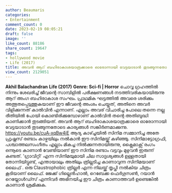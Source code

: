 ```yaml
---
author: Beaumaris
categories:
- Entertainment
comment_count: 0
date: 2023-02-19 08:05:21
draft: false
image: ''
like_count: 88186
share_count: 19647
tags:
- hollywood movie
- Life (2017)
title: അവൻ ആറ് ബഹിരാകാശയാത്രക്കാരെ ഓരോന്നായി വേട്ടയാടാൻ തുടങ്ങുന്നതോടെ കാര്യങ്ങൾ സങ്കീർണമാക്കുന്നു
view_count: 2129051
---
```


**Akhil Balachandran** **Life (2017)** **Genre: Sci-fi | Horror** ചൊവ്വ ഗ്രഹത്തില്‍ നിന്നും ശേഖരിച്ച് ജീവന്റെ സാമ്പിളിൽ പരീക്ഷണങ്ങൾ നടത്തിവരികയായിരുന്നു ആറ് അംഗ ബഹിരാകാശ സംഘം. പ്രാഥമിക ഘട്ടത്തിൽ അവരെ ശരിക്കും അത്ഭുതപ്പെടുത്തുകയാണ് ഈ ജീവന്റെ അംശം ചെയ്തത്, അതിനെ അവർ വിളിക്കുന്നത് കാൽവിൻ എന്നാണ്. എല്ലാം അവര് വിചാരിച്ച പോലെ തന്നെ നല്ല രീതിയിൽ പോയി കൊണ്ടിരിക്കുമ്പോഴാണ് കാൽവിൻ തന്റെ അതിബുദ്ധി കാണിക്കാൻ തുടങ്ങിയത്. അവൻ ആറ് ബഹിരാകാശയാത്രക്കാരെ ഓരോന്നായി വേട്ടയാടാൻ തുടങ്ങുന്നതോടെ കാര്യങ്ങൾ സങ്കീർണമാക്കുന്നു. https://youtu.be/cuA-xqBw4jE ആദ്യ കാഴ്ച്ചയിൽ സിനിമ സമ്മാനിച്ച അതേ ഫ്രഷ്നസ് രണ്ടാം കാഴ്ചയിലും നൽകാൻ ഈ സിനിമയ്ക്ക് കഴിഞ്ഞു. സിനിമാട്ടോഗ്രഫി, പശ്ചാത്തലസംഗീതം എല്ലാം മികച്ച നിൽക്കുന്നതായിരുന്നു, ക്ലൈമാക്സ് രംഗം ഒന്നൂടെ കാണാൻ വേണ്ടിയാണ് ഈ സിനിമ രണ്ടാം വട്ടവും മുഴുവൻ ഇരുന്ന് കണ്ടത്. 'ഗ്രാവിറ്റി' എന്ന സിനിമയുമായി ചില സാദൃശ്യങ്ങൾ ഉള്ളതായി തോന്നിയിട്ടുണ്ട്, എന്തായാലും അതിലും ത്രില്ലടിച്ച കാണാവുന്ന സിനിമയാണ് ലൈഫ് . ഒരു Claustrophobic ത്രില്ലർ എന്ന നിലയ്ക്ക് തൃപ്തി നൽകിയ ചിത്രം കൂടിയാണ് ലൈഫ്. ജേക്ക് ഗില്ലെൻഹാൽ, റെബേക്ക ഫെർഗൂസൺ, റയാൻ റെയ്നോൾഡ്സ് എന്നിവർ അഭിനയിച്ച ഈ ചിത്രം കാണാത്തവർ ഉണ്ടെങ്കിൽ കാണാൻ ശ്രമിക്കുക.